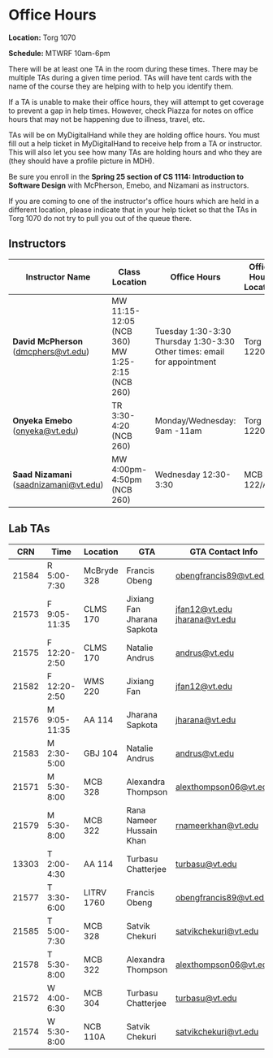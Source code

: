 # Office Hours

**Location:** Torg 1070

**Schedule:** MTWRF 10am-6pm

There will be at least one TA in the room during these times. There may be multiple TAs during a given time period. TAs will have tent cards with the name of the course they are helping with to help you identify them.

If a TA is unable to make their office hours, they will attempt to get coverage to prevent a gap in help times. However, check Piazza for notes on office hours that may not be happening due to illness, travel, etc.

TAs will be on MyDigitalHand while they are holding office hours. You must fill out a help ticket in MyDigitalHand to receive help from a TA or instructor. This will also let you see how many TAs are holding hours and who they are (they should have a profile picture in MDH).

Be sure you enroll in the **Spring 25 section of CS 1114: Introduction to Software Design** with McPherson, Emebo, and Nizamani as instructors.

If you are coming to one of the instructor's office hours which are held in a different location, please indicate that in your help ticket so that the TAs in Torg 1070 do not try to pull you out of the queue there.

## Instructors

| Instructor Name | Class Location | Office Hours | Office Hours Location |
|----------------|---------------|-------------|--------------------|
| **David McPherson** (dmcphers@vt.edu) | MW 11:15-12:05 (NCB 360) <br> MW 1:25-2:15 (NCB 260) | Tuesday 1:30-3:30 <br> Thursday 1:30-3:30 <br> Other times: email for appointment | Torg 1220A |
| **Onyeka Emebo** (onyeka@vt.edu) | TR 3:30-4:20 (NCB 260) | Monday/Wednesday: 9am -11am | Torg 1220D |
| **Saad Nizamani** (saadnizamani@vt.edu) | MW 4:00pm-4:50pm (NCB 260) | Wednesday 12:30-3:30 | MCB 122/A |

## Lab TAs

| CRN | Time | Location | GTA | GTA Contact Info | UTA |
|------|------|----------|-----|-----------------|-----|
| 21584 | R 5:00-7:30 | McBryde 328 | Francis Obeng | obengfrancis89@vt.edu | Kain Zhang |
| 21573 | F 9:05-11:35 | CLMS 170 | Jixiang Fan <br> Jharana Sapkota | jfan12@vt.edu <br> jharana@vt.edu | |
| 21575 | F 12:20-2:50 | CLMS 170 | Natalie Andrus | andrus@vt.edu | Monica Qin |
| 21582 | F 12:20-2:50 | WMS 220 | Jixiang Fan | jfan12@vt.edu | Shih-Hung Sun |
| 21576 | M 9:05-11:35 | AA 114 | Jharana Sapkota | jharana@vt.edu | Gabriel Holder |
| 21583 | M 2:30-5:00 | GBJ 104 | Natalie Andrus | andrus@vt.edu | Monica Qin |
| 21571 | M 5:30-8:00 | MCB 328 | Alexandra Thompson | alexthompson06@vt.edu | Kyra Matkin |
| 21579 | M 5:30-8:00 | MCB 322 | Rana Nameer Hussain Khan | rnameerkhan@vt.edu | Arnav Mhatre |
| 13303 | T 2:00-4:30 | AA 114 | Turbasu Chatterjee | turbasu@vt.edu | Gabriel Holder |
| 21577 | T 3:30-6:00 | LITRV 1760 | Francis Obeng | obengfrancis89@vt.edu | Krishna Patel |
| 21585 | T 5:00-7:30 | MCB 328 | Satvik Chekuri | satvikchekuri@vt.edu | Kain Zhang |
| 21578 | T 5:30-8:00 | MCB 322 | Alexandra Thompson | alexthompson06@vt.edu | Shih-Hung Sun |
| 21572 | W 4:00-6:30 | MCB 304 | Turbasu Chatterjee | turbasu@vt.edu | Arnav Mhatre |
| 21574 | W 5:30-8:00 | NCB 110A | Satvik Chekuri | satvikchekuri@vt.edu | Kyra Matkin |


